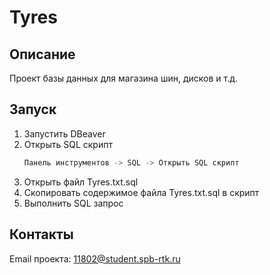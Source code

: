 # Tyres
<!-- ОПИСАНИЕ -->
## Описание

Проект базы данных для магазина шин, дисков и т.д. 


<!-- Запуск -->
## Запуск

1. Запустить DBeaver 
2. Открыть SQL скрипт 
   ```sh
   Панель инструментов -> SQL -> Открыть SQL скрипт
   ```
3. Открыть файл Tyres.txt.sql 
4. Скопировать содержимое файла Tyres.txt.sql в скрипт 
5. Выполнить SQL запрос


<!-- КОНТАКТЫ -->
## Контакты

Email проекта: 11802@student.spb-rtk.ru
